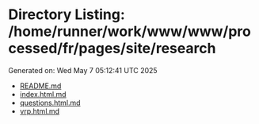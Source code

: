 # Directory Listing: /home/runner/work/www/www/processed/fr/pages/site/research
Generated on: Wed May  7 05:12:41 UTC 2025

- [README.md](README.md)
- [index.html.md](index.html.md)
- [questions.html.md](questions.html.md)
- [vrp.html.md](vrp.html.md)
